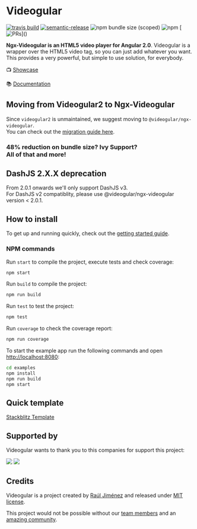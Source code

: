 # Videogular

[![travis build](https://travis-ci.org/videogular/ngx-videogular.svg?branch=master)](https://travis-ci.org/videogular/ngx-videogular)
[![semantic-release](https://img.shields.io/badge/%20%20%F0%9F%93%A6%F0%9F%9A%80-semantic--release-e10079.svg)](https://github.com/semantic-release/semantic-release)
![npm bundle size (scoped)](https://img.shields.io/bundlephobia/min/@videogular/ngx-videogular)
![npm](https://img.shields.io/npm/dy/@videogular/ngx-videogular)
[![PRs](https://img.shields.io/badge/PRs-welcome-brightgreen.svg?)]()

**Ngx-Videogular is an HTML5 video player for Angular 2.0**. Videogular is a wrapper over the HTML5 video tag, so you can just add whatever you want. This provides a very powerful, but simple to use solution, for everybody.

:tv: [Showcase](https://videogular.github.io/ngx-videogular-showroom/#/)

:books: [Documentation](https://videogular.github.io/ngx-videogular/docs)

## Moving from Videogular2 to Ngx-Videogular

Since `videogular2` is unmaintained, we suggest moving to `@videogular/ngx-videogular`. </br>
You can check out the [migration guide here](https://videogular.github.io/ngx-videogular/docs/migrating-from-videogular2/).

### 48% reduction on bundle size? Ivy Support? </br> All of that and more!

## DashJS 2.X.X deprecation

From 2.0.1 onwards we'll only support DashJS v3. </br>
For DashJS v2 compatiblity, please use @videogular/ngx-videogular version < 2.0.1.

## How to install

To get up and running quickly, check out the [getting started guide](https://videogular.github.io/ngx-videogular/docs/getting-started/).

### NPM commands

Run `start` to compile the project, execute tests and check coverage:

```bash
npm start
```

Run `build` to compile the project:

```bash
npm run build
```

Run `test` to test the project:

```bash
npm test
```

Run `coverage` to check the coverage report:

```bash
npm run coverage
```

To start the example app run the following commands and open <http://localhost:8080>:

```bash
cd examples
npm install
npm run build
npm start
```

## Quick template

[Stackblitz Template](https://stackblitz.com/edit/angular-videogular?file=app%2Fhello.component.ts)

## Supported by

Videogular wants to thank you to this companies for support this project:

[![](sponsors/jetbrains.png)](https://www.jetbrains.com)
[![](sponsors/toptal.png)](https://www.toptal.com)

## Credits

Videogular is a project created by [Raúl Jiménez](https://github.com/Elecash) and released under [MIT license](https://github.com/videogular/ngx-videogular/blob/master/LICENSE).

This project would not be possible without our [team members](https://github.com/orgs/videogular/people) and an [amazing community](https://github.com/videogular/ngx-videogular/graphs/contributors).

